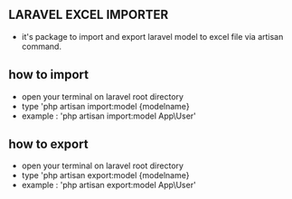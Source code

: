## LARAVEL EXCEL IMPORTER

* it's package to import and export laravel model to excel file via artisan command.

## how to import

* open your terminal on laravel root directory
* type 'php artisan import:model {modelname}
* example : 'php artisan import:model App\User'

## how to export

* open your terminal on laravel root directory
* type 'php artisan export:model {modelname}
* example : 'php artisan export:model App\User'
